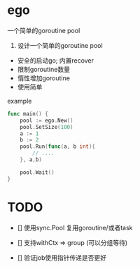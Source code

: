 # ego
一个简单的goroutine pool

1. 设计一个简单的goroutine pool
- 安全的启动go; 内置recover
- 限制goroutine数量
- 惰性增加goroutine
- 使用简单


example
```go
func main() {
	pool := ego.New()
	pool.SetSize(100)
	a := 1
	b := 2
	pool.Run(func(a, b int){
		// ....
	}, a,b)

	pool.Wait()
}
```


# TODO
- [] 使用sync.Pool 复用goroutine/或者task
- [] 支持withCtx => group (可以分组等待)

- [] 验证job使用指针传递是否更好
